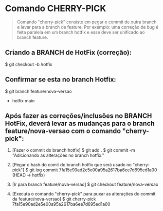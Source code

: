 # Comando CHERRY-PICK
> Comando "cherry-pick" consiste em pegar o commit de outra branch e levar para a branch de feature. Por exemplo: uma correção de bug é feita paralela em um branch hotfix e esse deve ser unificado ao branch feature.

## Criando a BRANCH de HotFix (correção):
$ git checkout -b hotfix

## Confirmar se esta no branch Hotfix:
$ git branch 
  feature/nova-versao
* hotfix
  main

## Após fazer as correções/inclusões no BRANCH HotFix, deverá levar as mudanças para o branch feature/nova-versao com o comando "cherry-pick":

1. [Fazer o commit do branch hotfix]
$ git add .
$ git commit -m "Adicionando as alterações no branch hotfix."

2. [Pegar o hash do comit do branch hotfix que será usado no "cherry-pick"]
$ git log
commit 7fa15e90ad2e5e00a95a2617ba6ee7d695ed1a00 (HEAD -> hotfix)

3. [Ir para branch feature/nova-versao]
$ git checkout feature/nova-versao

4. [Executa o comando "cherry-pick" para puxar as alterações do commit da feature/nova-versao] 
$ git cherry-pick 7fa15e90ad2e5e00a95a2617ba6ee7d695ed1a00








